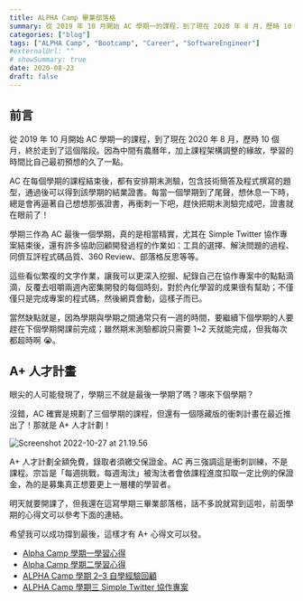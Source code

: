 ```yaml
---
title: ALPHA Camp 畢業部落格
summary: 從 2019 年 10 月開始 AC 學期一的課程，到了現在 2020 年 8 月，歷時 10 個月，終於走到了這個階段。
categories: ["blog"]
tags: ["ALPHA Camp", "Bootcamp", "Career", "SoftwareEngineer"]
#externalUrl: ""
# showSummary: true
date: 2020-08-23
draft: false
---
```


## 前言

從 2019 年 10 月開始 AC 學期一的課程，到了現在 2020 年 8 月，歷時 10 個月，終於走到了這個階段。因為中間有農曆年，加上課程架構調整的緣故，學習的時間比自己最初預想的久了一點。

AC 在每個學期的課程結束後，都有安排期末測驗，包含技術簡答及程式撰寫的題型，通過後可以得到該學期的結業證書。每當一個學期到了尾聲，想休息一下時，總是會再逼著自己想想那張證書，再衝刺一下吧，趕快把期末測驗完成吧，證書就在眼前了！

學期三作為 AC 最後一個學期，真的是相當精實，尤其在 Simple Twitter 協作專案結束後，還有許多協助回顧開發過程的作業如：工具的選擇、解決問題的過程、同儕互評程式碼品質、360 Review、部落格反思等等。

這些看似繁複的文字作業，讓我可以更深入挖掘、紀錄自己在協作專案中的點點滴滴，反覆去咀嚼兩週內密集開發的每個時刻，對於內化學習的成果很有幫助；不僅僅只是完成專案的程式碼，然後網頁會動，這樣子而已。

當然缺點就是，因為學期與學期之間通常只有一週的時間，要繼續下個學期的人要趕在下個學期開課前完成；雖然期末測驗都說只需要 1~2 天就能完成，但我每次都超時啊 😭。

## A+ 人才計畫

眼尖的人可能發現了，學期三不就是最後一學期了嗎？哪來下個學期？

沒錯，AC 確實是規劃了三個學期的課程，但還有一個隱藏版的衝刺計畫在最近推出了！那就是 A+ 人才計劃！

![Screenshot 2022-10-27 at 21.19.56](https://i.imgur.com/uFFTrqs.png)

A+ 人才計劃全額免費，錄取者須繳交保證金。AC 再三強調這是衝刺訓練，不是課程。宗旨是「每週挑戰，每週淘汰」被淘汰者會依課程進度扣取一定比例的保證金，為的是募集真正想要更上一層樓的學習者。

明天就要開課了，但我還在這寫學期三畢業部落格，話不多說就寫到這啦，前面學期的心得文可以參考下面的連結。

希望我可以成功撐到最後，這樣才有 A+ 心得文可以發。

- [Alpha Camp 學期一學習心得](/posts/2019-11-24-alphacamp-semester-1-reflection)
- [Alpha Camp 學期二學習心得](/posts/2020-04-22-alphacamp-semester-2-reflection)
- [ALPHA Camp 學期 2–3 自學經驗回顧](/posts/2020-06-11-alphacamp-semester-2-3-reflection)
- [ALPHA Camp 學期三 Simple Twitter 協作專案](/posts/2020-08-11-alphacamp-semester-3-simple-twitter-project-reflection)
